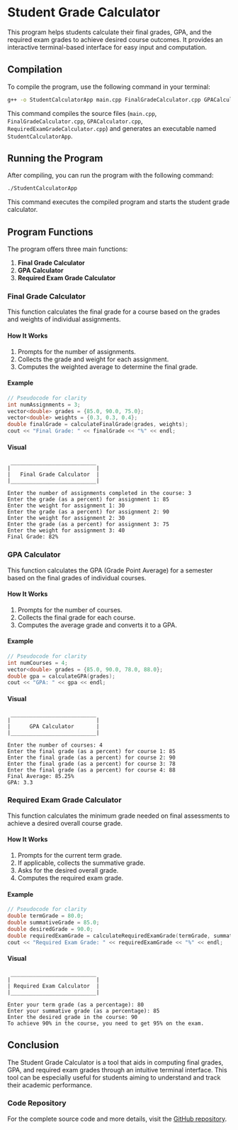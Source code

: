 # Student Grade Calculator

This program helps students calculate their final grades, GPA, and the required exam grades to achieve desired course outcomes. It provides an interactive terminal-based interface for easy input and computation.

## Compilation

To compile the program, use the following command in your terminal:

```bash
g++ -o StudentCalculatorApp main.cpp FinalGradeCalculator.cpp GPACalculator.cpp RequiredExamGradeCalculator.cpp
```

This command compiles the source files (`main.cpp`, `FinalGradeCalculator.cpp`, `GPACalculator.cpp`, `RequiredExamGradeCalculator.cpp`) and generates an executable named `StudentCalculatorApp`.

## Running the Program

After compiling, you can run the program with the following command:

```bash
./StudentCalculatorApp
```

This command executes the compiled program and starts the student grade calculator.

## Program Functions

The program offers three main functions:

1. **Final Grade Calculator**
2. **GPA Calculator**
3. **Required Exam Grade Calculator**

### Final Grade Calculator

This function calculates the final grade for a course based on the grades and weights of individual assignments.

#### How It Works

1. Prompts for the number of assignments.
2. Collects the grade and weight for each assignment.
3. Computes the weighted average to determine the final grade.

#### Example

```cpp
// Pseudocode for clarity
int numAssignments = 3;
vector<double> grades = {85.0, 90.0, 75.0};
vector<double> weights = {0.3, 0.3, 0.4};
double finalGrade = calculateFinalGrade(grades, weights);
cout << "Final Grade: " << finalGrade << "%" << endl;
```

#### Visual

```
 ___________________________
|                           |
|   Final Grade Calculator  |
|___________________________|

Enter the number of assignments completed in the course: 3
Enter the grade (as a percent) for assignment 1: 85
Enter the weight for assignment 1: 30
Enter the grade (as a percent) for assignment 2: 90
Enter the weight for assignment 2: 30
Enter the grade (as a percent) for assignment 3: 75
Enter the weight for assignment 3: 40
Final Grade: 82%
```

### GPA Calculator

This function calculates the GPA (Grade Point Average) for a semester based on the final grades of individual courses.

#### How It Works

1. Prompts for the number of courses.
2. Collects the final grade for each course.
3. Computes the average grade and converts it to a GPA.

#### Example

```cpp
// Pseudocode for clarity
int numCourses = 4;
vector<double> grades = {85.0, 90.0, 78.0, 88.0};
double gpa = calculateGPA(grades);
cout << "GPA: " << gpa << endl;
```

#### Visual

```
 ___________________________
|                           |
|      GPA Calculator       |
|___________________________|

Enter the number of courses: 4
Enter the final grade (as a percent) for course 1: 85
Enter the final grade (as a percent) for course 2: 90
Enter the final grade (as a percent) for course 3: 78
Enter the final grade (as a percent) for course 4: 88
Final Average: 85.25%
GPA: 3.3
```

### Required Exam Grade Calculator

This function calculates the minimum grade needed on final assessments to achieve a desired overall course grade.

#### How It Works

1. Prompts for the current term grade.
2. If applicable, collects the summative grade.
3. Asks for the desired overall grade.
4. Computes the required exam grade.

#### Example

```cpp
// Pseudocode for clarity
double termGrade = 80.0;
double summativeGrade = 85.0;
double desiredGrade = 90.0;
double requiredExamGrade = calculateRequiredExamGrade(termGrade, summativeGrade, desiredGrade);
cout << "Required Exam Grade: " << requiredExamGrade << "%" << endl;
```

#### Visual

```
 ___________________________
|                           |
| Required Exam Calculator  |
|___________________________|

Enter your term grade (as a percentage): 80
Enter your summative grade (as a percentage): 85
Enter the desired grade in the course: 90
To achieve 90% in the course, you need to get 95% on the exam.
```

## Conclusion

The Student Grade Calculator is a tool that aids in computing final grades, GPA, and required exam grades through an intuitive terminal interface. This tool can be especially useful for students aiming to understand and track their academic performance.

### Code Repository

For the complete source code and more details, visit the [GitHub repository](https://github.com/Raeid-U/calculator-app.git).

